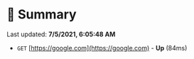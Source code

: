 # 📖 Summary
Last updated: **7/5/2021, 6:05:48 AM**

- `GET` [https://google.com](https://google.com) - **Up** (84ms)
